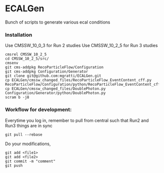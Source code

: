 # ECALGen
Bunch of scripts to generate various ecal conditions

### Installation

Use CMSSW_10_0_3 for Run 2 studies
Use CMSSW_10_2_5 for Run 3 studies
```
cmsrel CMSSW_10_2_5
cd CMSSW_10_2_5/src/
cmsenv
git cms-addpkg RecoParticleFlow/Configuration
git cms-addpkg Configuration/Generator 
git clone git@github.com:mgratti/ECALGen.git
cp ECALGen/cmssw_changed_files/RecoParticleFlow_EventContent_cff.py RecoParticleFlow/Configuration/python/RecoParticleFlow_EventContent_cff.py
cp ECALGen/cmssw_changed_files/DoublePhoton.py Configuration/Generator/python/DoublePhoton.py
scram b -j8
```

### Workflow for development:
Everytime you log in, remember to pull from central such that Run2 and Run3 things are in sync

```
git pull --rebase
```

Do your modifications, 
```
git add <file1>
git add <file2>
git commit -m "comment"
git push
```
